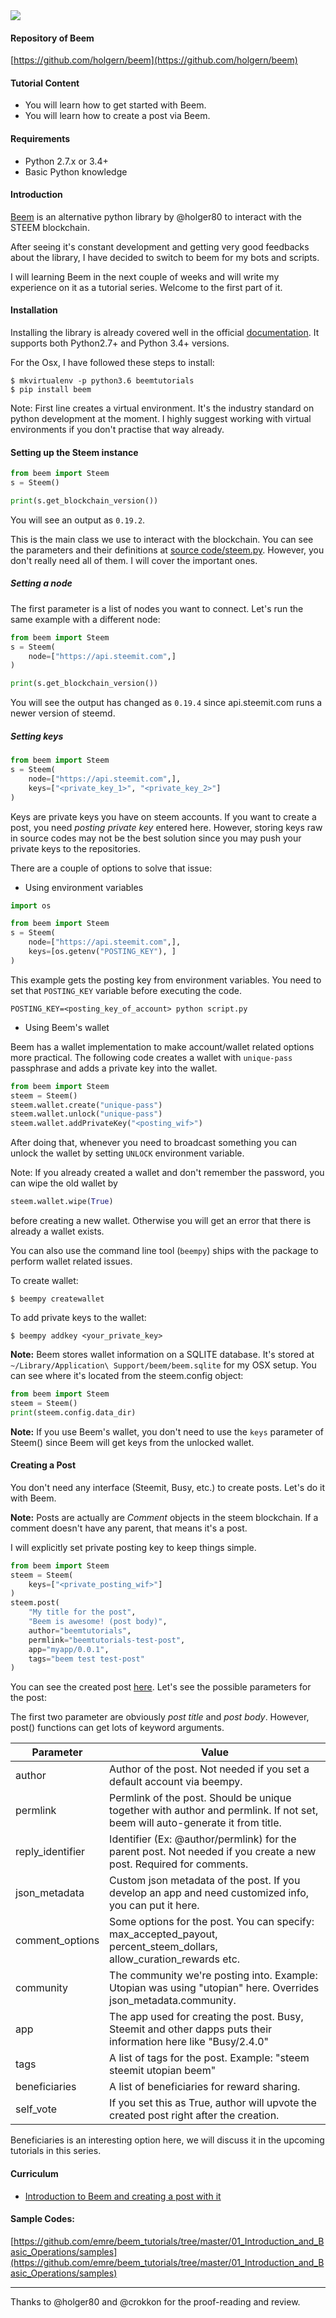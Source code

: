 <img src="https://steemitimages.com/0x0/https://cdn.utopian.io/posts/d563a408c062506aed88befbe7781399184fbeem-logo.png">

#### Repository of Beem
[https://github.com/holgern/beem](https://github.com/holgern/beem)    

#### Tutorial Content

- You will learn how to get started with Beem.
- You will learn how to create a post via Beem.

#### Requirements

- Python 2.7.x or 3.4+
- Basic Python knowledge


#### Introduction

[Beem](http://beem.readthedocs.io/en/latest/) is an alternative python library by @holger80 to interact with the STEEM blockchain. 

After seeing it's constant development and getting very good feedbacks about the library, I have decided to switch to beem for my bots and scripts.

I will learning Beem in the next couple of weeks and will write my experience on it as a tutorial series. Welcome to the first part of it. 

#### Installation

Installing the library is already covered well in the official [documentation](http://beem.readthedocs.io/en/latest/installation.html). It supports both Python2.7+ and Python 3.4+ versions.

For the Osx, I have followed these steps to install:
```
$ mkvirtualenv -p python3.6 beemtutorials
$ pip install beem
```

Note: First line creates a virtual environment. It's the industry standard on python development at the moment. I highly suggest working
with virtual environments if you don't practise that way already.

#### Setting up the Steem instance

```python
from beem import Steem
s = Steem()

print(s.get_blockchain_version())
```

You will see an output as ```0.19.2```.

This is the main class we use to interact with the blockchain. You can see the parameters
and their definitions at [source code/steem.py](https://github.com/holgern/beem/blob/77f41933b7e2f37638dc1df900efcf9ea2a7d7e6/beem/steem.py#L37). However, you don't really need all of them.
I will cover the important ones.

##### Setting a node

The first parameter is a list of nodes you want to connect. Let's run the same example with a different node:

```python
from beem import Steem
s = Steem(
    node=["https://api.steemit.com",]
)

print(s.get_blockchain_version())
```

You will see the output has changed as ```0.19.4``` since api.steemit.com runs a newer version of steemd.

##### Setting keys

```python
from beem import Steem
s = Steem(
    node=["https://api.steemit.com",],
    keys=["<private_key_1>", "<private_key_2>"]
)
```

Keys are private keys you have on steem accounts. If you want to 
create a post, you need *posting private key* entered here. However, storing
keys raw in source codes may not be the best solution since you may push your
private keys to the repositories.

There are a couple of options to solve that issue:

- Using environment variables

```python
import os

from beem import Steem
s = Steem(
    node=["https://api.steemit.com",],
    keys=[os.getenv("POSTING_KEY"), ]
)
```

This example gets the posting key from environment variables. You need to set
that ```POSTING_KEY``` variable before executing the code.

```
POSTING_KEY=<posting_key_of_account> python script.py
```

- Using Beem's wallet 

Beem has a wallet implementation to make account/wallet related options more practical.
The following code creates a wallet with ```unique-pass``` passphrase and adds a private key
into the wallet.

```python
from beem import Steem
steem = Steem()
steem.wallet.create("unique-pass")
steem.wallet.unlock("unique-pass")
steem.wallet.addPrivateKey("<posting_wif>")
```

After doing that, whenever you need to broadcast something you can unlock the wallet by
setting ```UNLOCK``` environment variable.

Note: If you already created a wallet and don't remember the password, you can wipe the old
wallet by

```python
steem.wallet.wipe(True)
```

before creating a new wallet. Otherwise you will get an error that there is already a wallet
exists.

You can also use the command line tool (```beempy```) ships with the package to perform 
wallet related issues.


To create wallet:

```
$ beempy createwallet
```

To add private keys to the wallet:

```
$ beempy addkey <your_private_key>
```

**Note:** Beem stores wallet information on a SQLITE database. It's stored at
 ```~/Library/Application\ Support/beem/beem.sqlite``` for my OSX setup. You can
 see where it's located from the steem.config object:
 
 ```python
from beem import Steem
steem = Steem()
print(steem.config.data_dir)
```

**Note:** If you use Beem's wallet, you don't need to use the ```keys``` parameter
of Steem() since Beem will get keys from the unlocked wallet.

#### Creating a Post

You don't need any interface (Steemit, Busy, etc.) to create posts. Let's do it with Beem.

**Note:** Posts are actually are *Comment* objects in the steem blockchain. If a comment doesn't have any parent, that means it's a post.

I will explicitly set private posting key to keep things simple.

```python
from beem import Steem
steem = Steem(
    keys=["<private_posting_wif>"]
)
steem.post(
    "My title for the post",
    "Beem is awesome! (post body)",
    author="beemtutorials",
    permlink="beemtutorials-test-post",
    app="myapp/0.0.1",
    tags="beem test test-post"
)
```

You can see the created post [here](https://steemit.com/test/@beemtutorials/beemtutorials-test-post). Let's see the possible parameters for the post:

The first two parameter are obviously *post title* and *post body*. However, post() functions can get lots of keyword arguments.

| Parameter        | Value                                                                                                                        |
|------------------|------------------------------------------------------------------------------------------------------------------------------|
| author           | Author of the post. Not needed if you set a default account via beempy.                                                      |
| permlink         | Permlink of the post. Should be unique together with author and permlink. If not set, beem will auto-generate it from title. |
| reply_identifier | Identifier (Ex: @author/permlink) for the parent post. Not needed if you create a new post. Required for comments.           |
| json_metadata    | Custom json metadata of the post. If you develop an app and need customized info, you can put it here.                       |
| comment_options  | Some options for the post. You can specify: max_accepted_payout, percent_steem_dollars, allow_curation_rewards etc.          |
| community        | The community we're posting into. Example: Utopian was using "utopian" here. Overrides json_metadata.community.               |
| app              | The app used for creating the post. Busy, Steemit and other dapps puts their information here like "Busy/2.4.0"              |
| tags             | A list of tags for the post. Example: "steem steemit utopian beem"                                                           |
| beneficiaries    | A list of beneficiaries for reward sharing.                                                                                  |
| self_vote        | If you set this as True, author will upvote the created post right after the creation.                                       |

Beneficiaries is an interesting option here, we will discuss it in the upcoming tutorials in this series.

#### Curriculum

- [Introduction to Beem and creating a post with it](@emrebeyler/introduction-to-beem-and-creating-a-post-with-it)

#### Sample Codes:
[https://github.com/emre/beem_tutorials/tree/master/01_Introduction_and_Basic_Operations/samples](https://github.com/emre/beem_tutorials/tree/master/01_Introduction_and_Basic_Operations/samples)

***
Thanks to @holger80 and @crokkon for the proof-reading and review.

 

